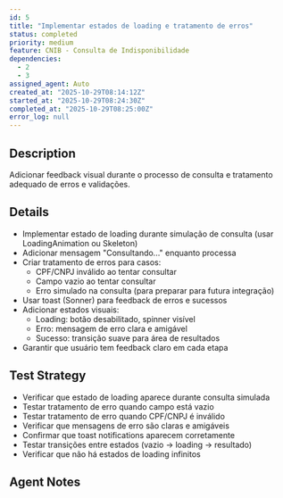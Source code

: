 ```yaml
---
id: 5
title: "Implementar estados de loading e tratamento de erros"
status: completed
priority: medium
feature: CNIB - Consulta de Indisponibilidade
dependencies:
  - 2
  - 3
assigned_agent: Auto
created_at: "2025-10-29T08:14:12Z"
started_at: "2025-10-29T08:24:30Z"
completed_at: "2025-10-29T08:25:00Z"
error_log: null
---
```


## Description

Adicionar feedback visual durante o processo de consulta e tratamento adequado de erros e validações.

## Details

- Implementar estado de loading durante simulação de consulta (usar LoadingAnimation ou Skeleton)
- Adicionar mensagem "Consultando..." enquanto processa
- Criar tratamento de erros para casos:
  - CPF/CNPJ inválido ao tentar consultar
  - Campo vazio ao tentar consultar
  - Erro simulado na consulta (para preparar para futura integração)
- Usar toast (Sonner) para feedback de erros e sucessos
- Adicionar estados visuais:
  - Loading: botão desabilitado, spinner visível
  - Erro: mensagem de erro clara e amigável
  - Sucesso: transição suave para área de resultados
- Garantir que usuário tem feedback claro em cada etapa

## Test Strategy

- Verificar que estado de loading aparece durante consulta simulada
- Testar tratamento de erro quando campo está vazio
- Testar tratamento de erro quando CPF/CNPJ é inválido
- Verificar que mensagens de erro são claras e amigáveis
- Confirmar que toast notifications aparecem corretamente
- Testar transições entre estados (vazio → loading → resultado)
- Verificar que não há estados de loading infinitos

## Agent Notes
